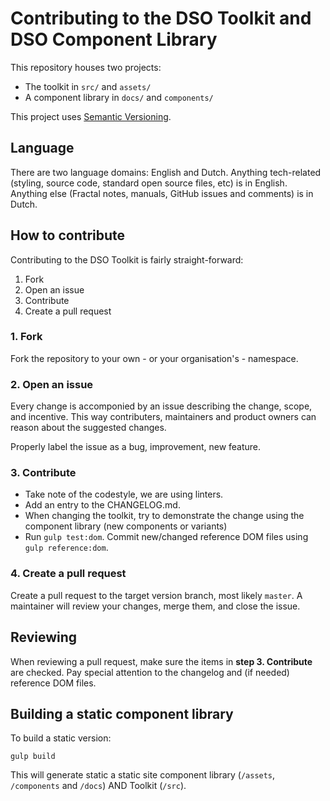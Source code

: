 # Contributing to the DSO Toolkit and DSO Component Library
This repository houses two projects:
* The toolkit in `src/` and `assets/`
* A component library in `docs/` and `components/`

This project uses [Semantic Versioning](http://semver.org/).

## Language
There are two language domains: English and Dutch. Anything tech-related (styling, source code, standard open source files, etc) is in English. Anything else (Fractal notes, manuals, GitHub issues and comments) is in Dutch.

## How to contribute
Contributing to the DSO Toolkit is fairly straight-forward:
1. Fork
2. Open an issue
3. Contribute
4. Create a pull request

### 1. Fork
Fork the repository to your own - or your organisation's - namespace.

### 2. Open an issue
Every change is accomponied by an issue describing the change, scope, and incentive. This way contributers, maintainers and product owners can reason about the suggested changes.

Properly label the issue as a bug, improvement, new feature.

### 3. Contribute
* Take note of the codestyle, we are using linters.
* Add an entry to the CHANGELOG.md.
* When changing the toolkit, try to demonstrate the change using the component library (new components or variants)
* Run `gulp test:dom`. Commit new/changed reference DOM files using `gulp reference:dom`.

### 4. Create a pull request
Create a pull request to the target version branch, most likely `master`. A maintainer will review your changes, merge them, and close the issue.

## Reviewing
When reviewing a pull request, make sure the items in __step 3. Contribute__ are checked. Pay special attention to the changelog and (if needed) reference DOM files.

## Building a static component library
To build a static version:
```
gulp build
```

This will generate static a static site component library (`/assets`, `/components` and `/docs`) AND Toolkit (`/src`).
